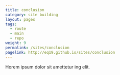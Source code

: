 ```yaml
---
title: conclusion
category: site building
layout: pages
tags:
  - route
  - main
  - repo
weight: 9
permalink: /sites/conclusion
pagelink: http://eq19.github.io/sites/conclusion
---
```


Horem ipsum dolor sit amettetur ing elit. 
